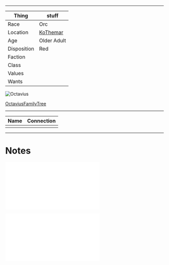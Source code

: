 ***
| Thing       | stuff                             |
| ----------- | --------------------------------- |
| Race        | Orc                               |
| Location    | [KoThemar](../places/KoThemar.md) |
| Age         | Older Adult                       |
| Disposition | Red                               |
| Faction     |                                   |
| Class       |                                   |
| Values      |                                   |
| Wants       |                                   |


![Octavius](../Attachments/Octavius.png)

[OctaviusFamilyTree](../Attachments/Octavius_FamilyTree.png)

***
| Name | Connection |
| ---- | ---------- |
|      |            |

---
# Notes

![Octavius_Hates_Aloy](Insights/Octavius_Hates_Aloy.md)

![Aloy_Backstory](../Insights/Aloy_Backstory.md)